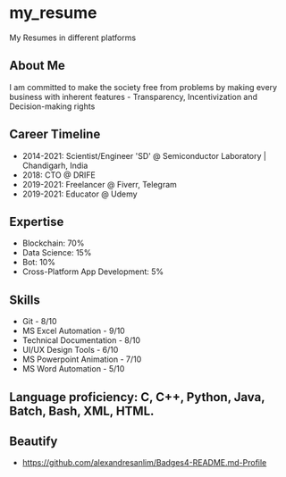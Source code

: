 # my_resume
My Resumes in different platforms

## About Me
I am committed to make the society free from problems by making every business with inherent features - Transparency, Incentivization and Decision-making rights

## Career Timeline
* 2014-2021: Scientist/Engineer 'SD' @ Semiconductor Laboratory | Chandigarh, India
* 2018: CTO @ DRIFE
* 2019-2021: Freelancer @ Fiverr, Telegram
* 2019-2021: Educator @ Udemy

## Expertise
* Blockchain: 70%
* Data Science: 15%
* Bot: 10%
* Cross-Platform App Development: 5%

## Skills
* Git - 8/10
* MS Excel Automation - 9/10
* Technical Documentation - 8/10
* UI/UX Design Tools - 6/10
* MS Powerpoint Animation - 7/10
* MS Word Automation - 5/10

## Language proficiency: C, C++, Python, Java, Batch, Bash, XML, HTML.

## Beautify
* https://github.com/alexandresanlim/Badges4-README.md-Profile
